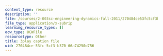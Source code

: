 ```yaml
---
content_type: resource
description: ''
file: /courses/2-003sc-engineering-dynamics-fall-2011/270484ce53fc5cf3b37066a74250d756_Ze5nqLIYUMc.vtt
file_type: application/x-subrip
learning_resource_types: []
ocw_type: OCWFile
resourcetype: Other
title: 3play caption file
uid: 270484ce-53fc-5cf3-b370-66a74250d756
---
```

